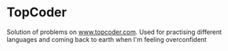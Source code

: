 # TopCoder

Solution of problems on www.topcoder.com. Used for practising different languages and coming back to earth when I'm feeling overconfident
